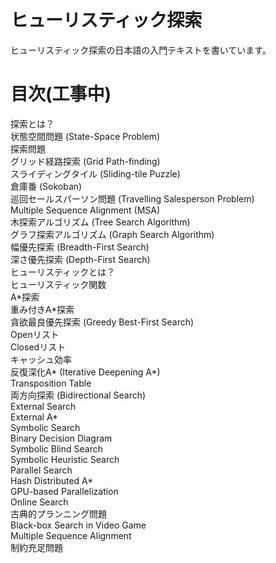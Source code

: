 # ヒューリスティック探索
ヒューリスティック探索の日本語の入門テキストを書いています。

# 目次(工事中)

探索とは？  
状態空間問題 (State-Space Problem)  
探索問題  
グリッド経路探索 (Grid Path-finding)  
スライディングタイル (Sliding-tile Puzzle)  
倉庫番 (Sokoban)  
巡回セールスパーソン問題 (Travelling Salesperson Problem)  
Multiple Sequence Alignment (MSA)  
木探索アルゴリズム (Tree Search Algorithm)  
グラフ探索アルゴリズム (Graph Search Algorithm)  
幅優先探索 (Breadth-First Search)  
深さ優先探索 (Depth-First Search)  
ヒューリスティックとは？  
ヒューリスティック関数  
A\*探索  
重み付きA\*探索  
貪欲最良優先探索 (Greedy Best-First Search)  
Openリスト  
Closedリスト  
キャッシュ効率  
反復深化A\* (Iterative Deepening A\*)  
Transposition Table  
両方向探索 (Bidirectional Search)  
External Search  
External A\*  
Symbolic Search  
Binary Decision Diagram  
Symbolic Blind Search  
Symbolic Heuristic Search  
Parallel Search  
Hash Distributed A\*  
GPU-based Parallelization  
Online Search  
古典的プランニング問題  
Black-box Search in Video Game  
Multiple Sequence Alignment  
制約充足問題
